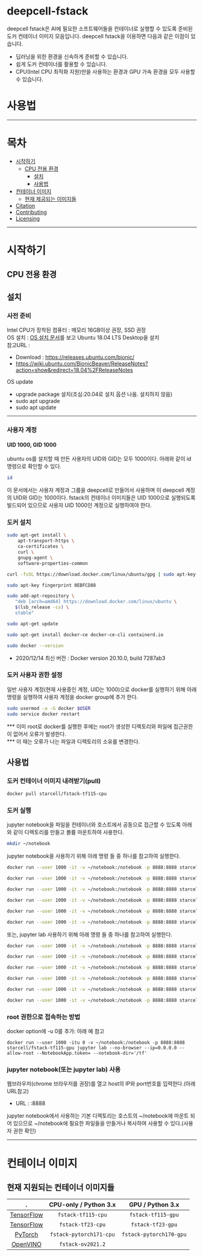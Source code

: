# deepcell-fstack

deepcell fstack은 AI에 필요한 소프트웨어들을 컨테이너로 실행할 수 있도록 준비된 도커 컨테이너 이미지 모음입니다. deepcell fstack을 이용하면 다음과 같은 이점이 있습니다.
- 딥러닝을 위한 환경을 신속하게 준비할 수 있습니다.
- 쉽게 도커 컨테이너를 활용할 수 있습니다.
- CPU(Intel CPU 최적화 지원)만을 사용하는 환경과 GPU 가속 환경을 모두 사용할 수 있습니다.


# 사용법
---

# 목차
- [시작하기](#start)
  - [CPU 전용 환경](#CPU)
    - [설치](#Installation-cpu)
    - [사용법](#Usage-cpu)
- [컨테이너 이미지](#Images)
  - [현재 제공되는 이미지들](#Available-images)
- [Citation](#Citation)
- [Contributing](#Contributing)
- [Licensing](#Licensing)

---

<a name="start"/>

# 시작하기

<a name="CPU"/>

## CPU 전용 환경

<a name="Installation-cpu"/>

## 설치
### 사전 준비
Intel CPU가 장착된 컴퓨터 : 메모리 16GB이상 권장, SSD 권장  
OS 설치 : [OS 설치 문서](doc/os_install.md)를 보고 Ubuntu 18.04 LTS Desktop을 설치  
참고URL :
 - Download : https://releases.ubuntu.com/bionic/
 - https://wiki.ubuntu.com/BionicBeaver/ReleaseNotes?action=show&redirect=18.04%2FReleaseNotes  

OS update
- upgrade package 설치(조심:20.04로 설치 옵션 나옴. 설치하지 않음)  
- sudo apt upgrade  
- sudo apt update  
   
---

### 사용자 계정
#### UID 1000, GID 1000   
ubuntu os를 설치할 때 만든 사용자의 UID와 GID는 모두 1000이다. 아래와 같이 id 명령으로 확인할 수 있다.
```bash
id
```
이 문서에서는 사용자 계정과 그룹을 deepcell로 만들어서 사용하며 이 deepcell 계정의 UID와 GID는 1000이다.
fstack의 컨테이너 이미지들은 UID 1000으로 실행되도록 빌드되어 있으므로 사용자 UID 1000인 계정으로 실행하여야 한다.

### 도커 설치
```bash
sudo apt-get install \
    apt-transport-https \
    ca-certificates \
    curl \
    gnupg-agent \
    software-properties-common
```
```bash
curl -fsSL https://download.docker.com/linux/ubuntu/gpg | sudo apt-key add -
```
```bash
sudo apt-key fingerprint 0EBFCD88
```
```bash
sudo add-apt-repository \
   "deb [arch=amd64] https://download.docker.com/linux/ubuntu \
   $(lsb_release -cs) \
   stable"
```
```bash
sudo apt-get update
```
```bash
sudo apt-get install docker-ce docker-ce-cli containerd.io
```
```bash
sudo docker --version
```
- 2020/12/14 최신 버전 :  Docker version 20.10.0, build 7287ab3

### 도커 사용자 권한 설정
일반 사용자 계정(현재 사용중인 계정, UID는 1000)으로 docker를 실행하기 위해 아래 명령을 실행하여 사용자 계정을 docker group에 추가 한다.   
```bash
sudo usermod -a -G docker $USER
sudo service docker restart
```

*** 이미 root로 docker를 실행한 후에는 root가 생성한 디렉토리와 파일에 접근권한이 없어서 오류가 발생한다.   
*** 이 때는 오류가 나는 파일과 디렉토리의 소유를 변경한다.

<a name="Usage-cpu"/>

## 사용법
### 도커 컨테이너 이미지 내려받기(pull)
```bash
docker pull starcell/fstack-tf115-cpu
```

### 도커 실행
jupyter notebook을 파일을 컨테이너와 호스트에서 공동으로 접근할 수 있도록 아래와 같이 디렉토리를 만들고 볼륨 마운트하여 사용한다.
```bash
mkdir ~/notebook
```
jupyter notebook을 사용하기 위해 아래 명령 들 중 하나를 참고하여 실행한다.
```bash
docker run --user 1000 -it -v ~/notebook:/notebook -p 8888:8888 starcell/fstack-tf115-cpu jupyter notebook --no-browser --ip=0.0.0.0 --allow-root --NotebookApp.token= --notebook-dir='/notebook'

docker run --user 1000 -it -v ~/notebook:/notebook -p 8888:8888 starcell/fstack-tf21-cpu jupyter notebook --no-browser --ip=0.0.0.0 --allow-root --NotebookApp.token= --notebook-dir='/notebook'

docker run --user 1000 -it -v ~/notebook:/notebook -p 8888:8888 starcell/fstack-tf23-cpu jupyter notebook --no-browser --ip=0.0.0.0 --allow-root --NotebookApp.token= --notebook-dir='/notebook'

docker run --user 1000 -it -v ~/notebook:/notebook -p 8888:8888 starcell/fstack-ov2021.2 jupyter notebook --no-browser --ip=0.0.0.0 --allow-root --NotebookApp.token= --notebook-dir='/notebook'

docker run --user 1000 -it -v ~/notebook:/notebook -p 8888:8888 starcell/fstack-tf23-gpu jupyter notebook --no-browser --ip=0.0.0.0 --allow-root --NotebookApp.token= --notebook-dir='/tf'

docker run --user 1000 -it -v ~/notebook:/notebook -p 8888:8888 starcell/fstack-tf115-gpu jupyter notebook --no-browser --ip=0.0.0.0 --allow-root --NotebookApp.token= --notebook-dir='/tf'


```
또는, jupyter lab 사용하기 위해 아래 명령 들 중 하나를 참고하여 실행한다.
```bash
docker run --user 1000 -it -v ~/notebook:/notebook -p 8888:8888 starcell/fstack-tf115-cpu jupyter lab --no-browser --ip=0.0.0.0 --allow-root --NotebookApp.token= --notebook-dir='/notebook'

docker run --user 1000 -it -v ~/notebook:/notebook -p 8888:8888 starcell/fstack-tf21-cpu jupyter lab --no-browser --ip=0.0.0.0 --allow-root --NotebookApp.token= --notebook-dir='/notebook'

docker run --user 1000 -it -v ~/notebook:/notebook -p 8888:8888 starcell/fstack-tf23-cpu jupyter lab --no-browser --ip=0.0.0.0 --allow-root --NotebookApp.token= --notebook-dir='/notebook'

docker run --user 1000 -it -v ~/notebook:/notebook -p 8888:8888 starcell/fstack-ov2021.2 jupyter lab --no-browser --ip=0.0.0.0 --allow-root --NotebookApp.token= --notebook-dir='/notebook'

docker run --user 1000 -it -v ~/notebook:/notebook -p 8888:8888 starcell/fstack-tf23-gpu jupyter lab --no-browser --ip=0.0.0.0 --allow-root --NotebookApp.token= --notebook-dir='/tf'

docker run --user 1000 -it -v ~/notebook:/notebook -p 8888:8888 starcell/fstack-tf115-gpu jupyter lab --no-browser --ip=0.0.0.0 --allow-root --NotebookApp.token= --notebook-dir='/tf'
```

### root 권한으로 접속하는 방법
docker option에 -u 0를 추가: 아래 예 참고
```
docker run --user 1000 -itu 0 -v ~/notebook:/notebook -p 8888:8888 starcell/fstack-tf115-gpu jupyter lab --no-browser --ip=0.0.0.0 --allow-root --NotebookApp.token= --notebook-dir='/tf'
```

### jupyter notebook(또는 jupyter lab) 사용
웹브라우저(chrome 브라우저를 권장)를 열고 host의 IP와 port번호를 입력한다.(아래 URL참고)
- URL : <host IP>:8888   

jupyter notebook에서 사용하는 기본 디렉토리는 호스트의 ~/notebook에 마운트 되어 있으므로 ~/notebook에 필요한 파일들을 만들거나 복사하여 사용할 수 있다.(사용자 권한 확인)
   
---

<a name="Images"/>

# 컨테이너 이미지

<a name="Available-images"/>

## 현재 지원되는 컨테이너 이미지들
.                                             | CPU-only / Python 3.x                    | GPU / Python 3.x
:-------------------------------------------: | :--------------------------------------: | :-------------------------------:
 [TensorFlow](http://www.tensorflow.org)      | `fstack-tf115-cpu`                       | `fstack-tf115-gpu`
 [TensorFlow](http://www.tensorflow.org)      | `fstack-tf23-cpu`                        | `fstack-tf23-gpu`
 [PyTorch](http://www.pytorch.org)            | `fstack-pytorch171-cpu`                  | `fstack-pytorch170-gpu`
 [OpenVINO](https://docs.openvinotoolkit.org/)| `fstack-ov2021.2`                        | 